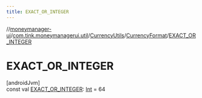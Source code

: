 ```yaml
---
title: EXACT_OR_INTEGER
---
```

//[moneymanager-ui](../../../../index.html)/[com.tink.moneymanagerui.util](../../index.html)/[CurrencyUtils](../index.html)/[CurrencyFormat](index.html)/[EXACT_OR_INTEGER](-e-x-a-c-t_-o-r_-i-n-t-e-g-e-r.html)



# EXACT_OR_INTEGER



[androidJvm]\
const val [EXACT_OR_INTEGER](-e-x-a-c-t_-o-r_-i-n-t-e-g-e-r.html): [Int](https://kotlinlang.org/api/latest/jvm/stdlib/kotlin/-int/index.html) = 64




